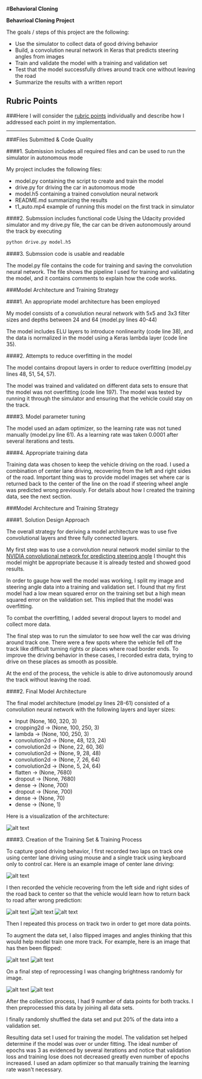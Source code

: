 #**Behavioral Cloning** 

**Behavrioal Cloning Project**

The goals / steps of this project are the following:
* Use the simulator to collect data of good driving behavior
* Build, a convolution neural network in Keras that predicts steering angles from images
* Train and validate the model with a training and validation set
* Test that the model successfully drives around track one without leaving the road
* Summarize the results with a written report


[//]: # (Image References)

[center_driving]: ./images/center.jpg 
[recover_start]: ./images/recover_start.jpg 
[recover_return]: ./images/recover_return.jpg
[recover_end]: ./images/recover_end.jpg
[flip]: ./images/flip.jpg
[flip_result]: ./images/flip_result.jpg
[flip_brightness]: ./images/flip_brightness.jpg
[model]:./images/model.png
## Rubric Points
###Here I will consider the [rubric points](https://review.udacity.com/#!/rubrics/432/view) individually and describe how I addressed each point in my implementation.  

---
###Files Submitted & Code Quality

####1. Submission includes all required files and can be used to run the simulator in autonomous mode

My project includes the following files:
* model.py containing the script to create and train the model
* drive.py for driving the car in autonomous mode
* model.h5 containing a trained convolution neural network 
* README.md summarizing the results
* t1_auto.mp4 example of running this model on the first track in simulator

####2. Submssion includes functional code
Using the Udacity provided simulator and my drive.py file, the car can be driven autonomously around the track by executing 
```sh
python drive.py model.h5
```

####3. Submssion code is usable and readable

The model.py file contains the code for training and saving the convolution neural network. The file shows the pipeline I used for training and validating the model, and it contains comments to explain how the code works.

###Model Architecture and Training Strategy

####1. An appropriate model architecture has been employed

My model consists of a convolution neural network with 5x5 and 3x3 filter sizes and depths between 24 and 64 (model.py lines 40-44) 

The model includes ELU layers to introduce nonlinearity (code line 38), and the data is normalized in the model using a Keras lambda layer (code line 35). 

####2. Attempts to reduce overfitting in the model

The model contains dropout layers in order to reduce overfitting (model.py lines 48, 51, 54, 57). 

The model was trained and validated on different data sets to ensure that the model was not overfitting (code line 197). The model was tested by running it through the simulator and ensuring that the vehicle could stay on the track.

####3. Model parameter tuning

The model used an adam optimizer, so the learning rate was not tuned manually (model.py line 61). As a learning rate was taken 0.0001 after several iterations and tests.

####4. Appropriate training data

Training data was chosen to keep the vehicle driving on the road. I used a combination of center lane driving, recovering from the left and right sides of the road. Important thing was to provide model images set where car is returned back to the center of the line on the road if steering wheel angle was predicted wrong previously.
For details about how I created the training data, see the next section. 

###Model Architecture and Training Strategy

####1. Solution Design Approach

The overall strategy for deriving a model architecture was to use five convolutional layers and three fully connected layers.

My first step was to use a convolution neural network model similar to the [NVIDIA convolutional network for predicting steering angle](http://images.nvidia.com/content/tegra/automotive/images/2016/solutions/pdf/end-to-end-dl-using-px.pdf) I thought this model might be appropriate because it is already tested and showed good results.

In order to gauge how well the model was working, I split my image and steering angle data into a training and validation set. I found that my first model had a low mean squared error on the training set but a high mean squared error on the validation set. This implied that the model was overfitting. 

To combat the overfitting, I added several dropout layers to model and collect more data.

The final step was to run the simulator to see how well the car was driving around track one. There were a few spots where the vehicle fell off the track like difficult turning rights or places where road border ends. To improve the driving behavior in these cases, I recorded extra data, trying to drive on these places as smooth as possible.

At the end of the process, the vehicle is able to drive autonomously around the track without leaving the road.

####2. Final Model Architecture

The final model architecture (model.py lines 28-61) consisted of a convolution neural network with the following layers and layer sizes:
  * Input (None, 160, 320, 3)
  * cropping2d    -> (None, 100, 250, 3)
  * lambda        -> (None, 100, 250, 3)
  * convolution2d -> (None, 48, 123, 24) 
  * convolution2d -> (None, 22, 60, 36) 
  * convolution2d -> (None, 9, 28, 48) 
  * convolution2d -> (None, 7, 26, 64) 
  * convolution2d -> (None, 5, 24, 64) 
  * flatten       -> (None, 7680)
  * dropout       -> (None, 7680) 
  * dense         -> (None, 700)  
  * dropout       -> (None, 700) 
  * dense         -> (None, 70) 
  * dense         -> (None, 1)  
  
Here is a visualization of the architecture:

![alt text][model]

####3. Creation of the Training Set & Training Process

To capture good driving behavior, I first recorded two laps on track one using center lane driving using mouse and a single track using keyboard only to control car. Here is an example image of center lane driving:

![alt text][center_driving]

I then recorded the vehicle recovering from the left side and right sides of the road back to center so that the vehicle would learn how to return back to road after wrong prediction:

![alt text][recover_start]
![alt text][recover_return]
![alt text][recover_end]

Then I repeated this process on track two in order to get more data points.

To augment the data set, I also flipped images and angles thinking that this would help model train one more track. For example, here is an image that has then been flipped:

![alt text][flip]
![alt text][flip_result]


On a final step of reprocessing I was changing brightness randomly for image.

![alt text][flip]
![alt text][flip_brightness] 


After the collection process, I had 9 number of data points for both tracks. I then preprocessed this data by joining all data sets.

I finally randomly shuffled the data set and put 20% of the data into a validation set. 

Resulting data set I used for training the model. The validation set helped determine if the model was over or under fitting. The ideal number of epochs was 3 as evidenced by several iterations and notice that validation loss and training lose does not decreased greatly even number of epochs increased. I used an adam optimizer so that manually training the learning rate wasn't necessary.
